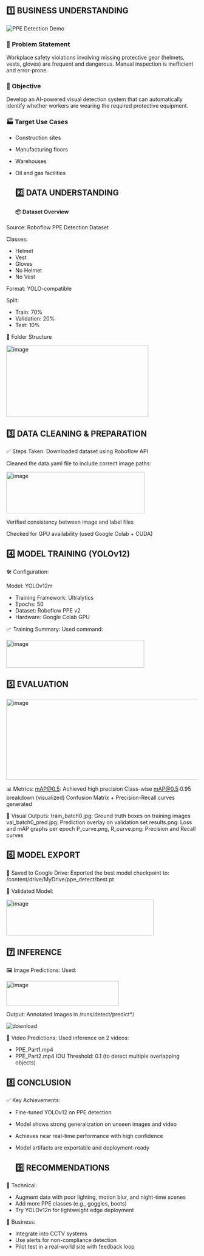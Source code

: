 ## 1️⃣ BUSINESS UNDERSTANDING

![PPE Detection Demo](media/ezgif-8039d1a1f0ef87-2.gif)

 

### 🧩 Problem Statement
Workplace safety violations involving missing protective gear (helmets, vests, gloves) are frequent and dangerous. Manual inspection is inefficient and error-prone.

### 🎯 Objective
Develop an AI-powered visual detection system that can automatically identify whether workers are wearing the required protective equipment.

### 🏭 Target Use Cases
- Construction sites

- Manufacturing floors

- Warehouses

- Oil and gas facilities
  
  ## 2️⃣ DATA UNDERSTANDING

  #### 📦 Dataset Overview
Source: Roboflow PPE Detection Dataset

Classes:
- Helmet
- Vest
- Gloves
- No Helmet
- No Vest

Format: YOLO-compatible

Split:
- Train: 70%
- Validation: 20%
- Test: 10%

📂 Folder Structure

<img width="374" height="188" alt="image" src="https://github.com/user-attachments/assets/dc3166e9-01ec-48c2-90a5-f4b370a3bef7" />

## 3️⃣ DATA CLEANING & PREPARATION

✅ Steps Taken:
Downloaded dataset using Roboflow API

Cleaned the data.yaml file to include correct image paths:

<img width="365" height="109" alt="image" src="https://github.com/user-attachments/assets/14908030-b7e3-4bfa-aa01-7f9dd72af343" />

Verified consistency between image and label files

Checked for GPU availability (used Google Colab + CUDA)

## 4️⃣ MODEL TRAINING (YOLOv12)

🛠 Configuration:

Model: YOLOv12m

- Training Framework: Ultralytics
- Epochs: 50
- Dataset: Roboflow PPE v2
- Hardware: Google Colab GPU

📈 Training Summary:
Used command:

<img width="363" height="73" alt="image" src="https://github.com/user-attachments/assets/c9bf4286-bbda-4bc2-a6d9-28c3cbd545c0" />

## 5️⃣ EVALUATION

<img width="818" height="213" alt="image" src="https://github.com/user-attachments/assets/29e663d5-b6cf-46d6-8600-dd03ce34127a" />

📊 Metrics:
mAP@0.5: Achieved high precision
Class-wise mAP@0.5:0.95 breakdown (visualized)
Confusion Matrix + Precision-Recall curves generated

📸 Visual Outputs:
train_batch0.jpg: Ground truth boxes on training images
val_batch0_pred.jpg: Prediction overlay on validation set
results.png: Loss and mAP graphs per epoch
P_curve.png, R_curve.png: Precision and Recall curves

## 6️⃣ MODEL EXPORT

💾 Saved to Google Drive:
Exported the best model checkpoint to:
/content/drive/MyDrive/ppe_detect/best.pt

🧪 Validated Model:

<img width="388" height="95" alt="image" src="https://github.com/user-attachments/assets/d7573805-7022-4697-bed8-be36b5287a9c" />

## 7️⃣ INFERENCE

🖼 Image Predictions:
Used:

<img width="296" height="65" alt="image" src="https://github.com/user-attachments/assets/8f43012e-0b8e-4f2d-a508-d52d6d2abb7b" />

Output: Annotated images in /runs/detect/predict*/

![download](https://github.com/user-attachments/assets/9b2dbdca-78e6-4d53-840d-282597824dbe)

🎥 Video Predictions:
Used inference on 2 videos:
- PPE_Part1.mp4
- PPE_Part2.mp4
IOU Threshold: 0.1 (to detect multiple overlapping objects)

## 8️⃣ CONCLUSION
✅ Key Achievements:

- Fine-tuned YOLOv12 on PPE detection
- Model shows strong generalization on unseen images and video
- Achieves near real-time performance with high confidence
- Model artifacts are exportable and deployment-ready

  ## 9️⃣ RECOMMENDATIONS
  
🔧 Technical:

- Augment data with poor lighting, motion blur, and night-time scenes
- Add more PPE classes (e.g., goggles, boots)
- Try YOLOv12n for lightweight edge deployment

🚀 Business:
- Integrate into CCTV systems
- Use alerts for non-compliance detection
- Pilot test in a real-world site with feedback loop

